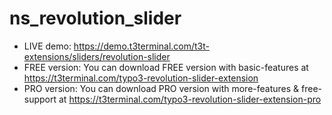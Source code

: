 # ns_revolution_slider

- LIVE demo: https://demo.t3terminal.com/t3t-extensions/sliders/revolution-slider
- FREE version: You can download FREE version with basic-features at https://t3terminal.com/typo3-revolution-slider-extension
- PRO version: You can download PRO version with more-features & free-support at https://t3terminal.com/typo3-revolution-slider-extension-pro
